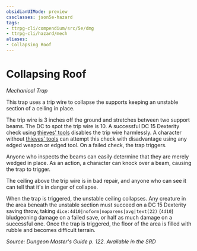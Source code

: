 ```yaml
---
obsidianUIMode: preview
cssclasses: json5e-hazard
tags:
- ttrpg-cli/compendium/src/5e/dmg
- ttrpg-cli/hazard/mech
aliases:
- Collapsing Roof
---
```

# Collapsing Roof
*Mechanical Trap*  

This trap uses a trip wire to collapse the supports keeping an unstable section of a ceiling in place.

The trip wire is 3 inches off the ground and stretches between two support beams. The DC to spot the trip wire is 10. A successful DC 15 Dexterity check using [thieves' tools](/3-Mechanics/CLI/Compendium/items/thieves-tools.md) disables the trip wire harmlessly. A character without [thieves' tools](/3-Mechanics/CLI/Compendium/items/thieves-tools.md) can attempt this check with disadvantage using any edged weapon or edged tool. On a failed check, the trap triggers.

Anyone who inspects the beams can easily determine that they are merely wedged in place. As an action, a character can knock over a beam, causing the trap to trigger.

The ceiling above the trip wire is in bad repair, and anyone who can see it can tell that it's in danger of collapse.

When the trap is triggered, the unstable ceiling collapses. Any creature in the area beneath the unstable section must succeed on a DC 15 Dexterity saving throw, taking `dice:4d10|noform|noparens|avg|text(22)` (`4d10`) bludgeoning damage on a failed save, or half as much damage on a successful one. Once the trap is triggered, the floor of the area is filled with rubble and becomes difficult terrain.

*Source: Dungeon Master's Guide p. 122. Available in the <span title='Systems Reference Document (5.1)'>SRD</span>*